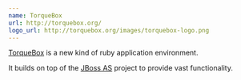 ```yaml
---
name: TorqueBox
url: http://torquebox.org/
logo_url: http://torquebox.org/images/torquebox-logo.png
---
```


[TorqueBox](#{page.url}) is a new kind of ruby application environment.

It builds on top of the [JBoss AS](http://jboss.org/jbossas) project
to provide vast functionality.


